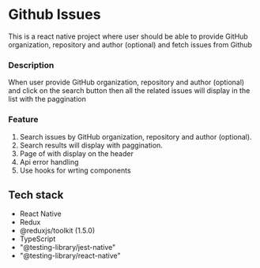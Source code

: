 # Github Issues 
This is a react native project where user should be able to provide GitHub organization, repository and author (optional) and fetch issues from Github
### Description
When user provide GitHub organization, repository and author (optional) and click on the search button then all the related issues will display in the list with the paggination
### Feature

1. Search issues by GitHub organization, repository and author (optional).
2. Search results will display with paggination.
3. Page <current page> of <total pages> with display on the header
4. Api error handling
5. Use hooks for wrting components

## Tech stack 
- React Native
- Redux
- @reduxjs/toolkit (1.5.0)
- TypeScript
- "@testing-library/jest-native"
- "@testing-library/react-native"
